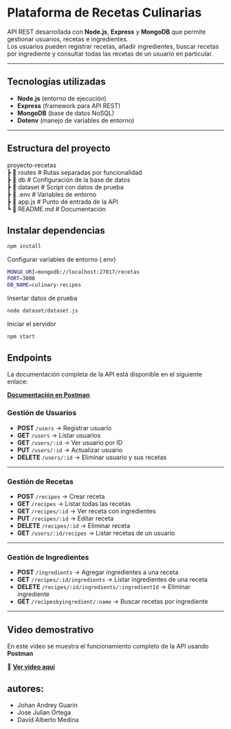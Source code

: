 # Plataforma de Recetas Culinarias

API REST desarrollada con **Node.js**, **Express** y **MongoDB** que permite gestionar usuarios, recetas e ingredientes.  
Los usuarios pueden registrar recetas, añadir ingredientes, buscar recetas por ingrediente y consultar todas las recetas de un usuario en particular.

---

## Tecnologías utilizadas

- **Node.js** (entorno de ejecución)
- **Express** (framework para API REST)
- **MongoDB** (base de datos NoSQL)
- **Dotenv** (manejo de variables de entorno)

---

## Estructura del proyecto

proyecto-recetas  
┣ 📂 routes          # Rutas separadas por funcionalidad  
┣ 📂 db              # Configuración de la base de datos  
┣ 📂 dataset         # Script con datos de prueba  
┣ 📜 .env            # Variables de entorno  
┣ 📜 app.js          # Punto de entrada de la API  
┗ 📜 README.md       # Documentación  

## Instalar dependencias
```bash
npm install
```

Configurar variables de entorno (.env)

```bash
MONGO_URI=mongodb://localhost:27017/recetas
PORT=3000
DB_NAME=culinary-recipes
```

Insertar datos de prueba

```bash
node dataset/dataset.js
```

Iniciar el servidor

```bash
npm start
```

## Endpoints

La documentación completa de la API está disponible en el siguiente enlace:

**[Documentación en Postman](https://documenter.getpostman.com/view/42985684/2sB3BHjTnE )** 

### Gestión de Usuarios

- **POST** `/users` → Registrar usuario  
- **GET** `/users` → Listar usuarios  
- **GET** `/users/:id` → Ver usuario por ID  
- **PUT** `/users/:id` → Actualizar usuario  
- **DELETE** `/users/:id` → Eliminar usuario y sus recetas  

---

### Gestión de Recetas

- **POST** `/recipes` → Crear receta  
- **GET** `/recipes` → Listar todas las recetas  
- **GET** `/recipes/:id` → Ver receta con ingredientes  
- **PUT** `/recipes/:id` → Editar receta  
- **DELETE** `/recipes/:id` → Eliminar receta  
- **GET** `/users/:id/recipes` → Listar recetas de un usuario  

---

### Gestión de Ingredientes

- **POST** `/ingredients` → Agregar ingredientes a una receta  
- **GET** `/recipes/:id/ingredients` → Listar ingredientes de una receta  
- **DELETE** `/recipes/:id/ingredients/:ingredientId` → Eliminar ingrediente  
- **GET** `/recipesbyingredient/:name` → Buscar recetas por ingrediente  

---

## Video demostrativo

En este video se muestra el funcionamiento completo de la API usando **Postman**

📌 **[Ver video aquí](https://www.canva.com/design/DAGwG1sVCkc/azsxG-k7YUQSyiXmvfXTyQ/edit?utm_content=DAGwG1sVCkc&utm_campaign=designshare&utm_medium=link2&utm_source=sharebutton)**  

## autores:
- Johan Andrey Guarin
- Jose Julian Ortega
- David Alberto Medina